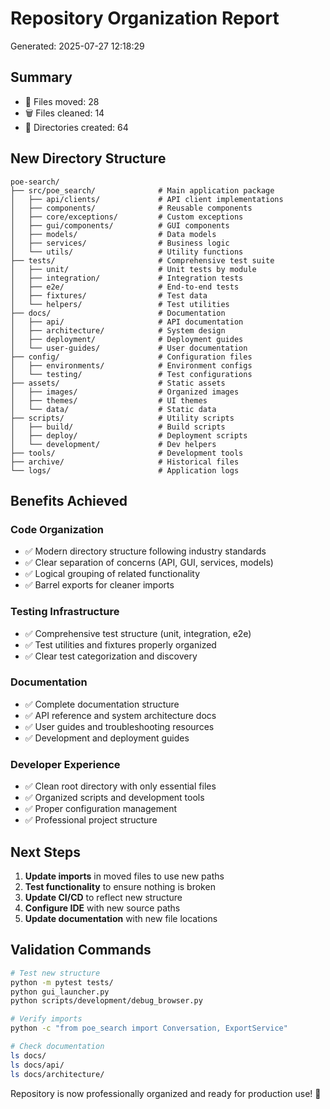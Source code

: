 # Repository Organization Report

Generated: 2025-07-27 12:18:29

## Summary
- 📁 Files moved: 28
- 🗑️  Files cleaned: 14
- 📂 Directories created: 64

## New Directory Structure

```
poe-search/
├── src/poe_search/              # Main application package
│   ├── api/clients/             # API client implementations
│   ├── components/              # Reusable components
│   ├── core/exceptions/         # Custom exceptions
│   ├── gui/components/          # GUI components
│   ├── models/                  # Data models
│   ├── services/                # Business logic
│   └── utils/                   # Utility functions
├── tests/                       # Comprehensive test suite
│   ├── unit/                    # Unit tests by module
│   ├── integration/             # Integration tests
│   ├── e2e/                     # End-to-end tests
│   ├── fixtures/                # Test data
│   └── helpers/                 # Test utilities
├── docs/                        # Documentation
│   ├── api/                     # API documentation
│   ├── architecture/            # System design
│   ├── deployment/              # Deployment guides
│   └── user-guides/             # User documentation
├── config/                      # Configuration files
│   ├── environments/            # Environment configs
│   └── testing/                 # Test configurations
├── assets/                      # Static assets
│   ├── images/                  # Organized images
│   ├── themes/                  # UI themes
│   └── data/                    # Static data
├── scripts/                     # Utility scripts
│   ├── build/                   # Build scripts
│   ├── deploy/                  # Deployment scripts
│   └── development/             # Dev helpers
├── tools/                       # Development tools
├── archive/                     # Historical files
└── logs/                        # Application logs
```

## Benefits Achieved

### Code Organization
- ✅ Modern directory structure following industry standards
- ✅ Clear separation of concerns (API, GUI, services, models)
- ✅ Logical grouping of related functionality
- ✅ Barrel exports for cleaner imports

### Testing Infrastructure
- ✅ Comprehensive test structure (unit, integration, e2e)
- ✅ Test utilities and fixtures properly organized
- ✅ Clear test categorization and discovery

### Documentation
- ✅ Complete documentation structure
- ✅ API reference and system architecture docs
- ✅ User guides and troubleshooting resources
- ✅ Development and deployment guides

### Developer Experience
- ✅ Clean root directory with only essential files
- ✅ Organized scripts and development tools
- ✅ Proper configuration management
- ✅ Professional project structure

## Next Steps

1. **Update imports** in moved files to use new paths
2. **Test functionality** to ensure nothing is broken
3. **Update CI/CD** to reflect new structure
4. **Configure IDE** with new source paths
5. **Update documentation** with new file locations

## Validation Commands

```bash
# Test new structure
python -m pytest tests/
python gui_launcher.py
python scripts/development/debug_browser.py

# Verify imports
python -c "from poe_search import Conversation, ExportService"

# Check documentation
ls docs/
ls docs/api/
ls docs/architecture/
```

Repository is now professionally organized and ready for production use! 🚀
